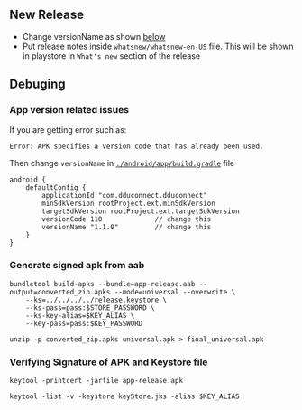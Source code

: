 ## New Release

- Change versionName as shown [below](#app-version-related-issues)
- Put release notes inside `whatsnew/whatsnew-en-US` file. This will be shown in playstore in `What's new` section of the release

## Debuging

### App version related issues

If you are getting error such as:
```
Error: APK specifies a version code that has already been used.
```
Then change `versionName` in [`./android/app/build.gradle`](./android/app/build.gradle) file
```
android {
    defaultConfig {
        applicationId "com.dduconnect.dduconnect"
        minSdkVersion rootProject.ext.minSdkVersion
        targetSdkVersion rootProject.ext.targetSdkVersion
        versionCode 110             // change this
        versionName "1.1.0"         // change this
    }
}
```


### Generate signed apk from aab
```
bundletool build-apks --bundle=app-release.aab --output=converted_zip.apks --mode=universal --overwrite \
    --ks=../../../../release.keystore \
    --ks-pass=pass:$STORE_PASSWORD \
    --ks-key-alias=$KEY_ALIAS \
    --key-pass=pass:$KEY_PASSWORD

unzip -p converted_zip.apks universal.apk > final_universal.apk
```

### Verifying Signature of APK and Keystore file
```
keytool -printcert -jarfile app-release.apk

keytool -list -v -keystore keyStore.jks -alias $KEY_ALIAS
```